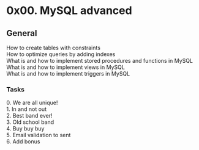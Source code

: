 <h1>0x00. MySQL advanced</h1>

<h2>General</h2>
How to create tables with constraints<br>How to optimize queries by adding indexes</br>What is and how to implement stored procedures and functions in MySQL<br>What is and how to implement views in MySQL</br>What is and how to implement triggers in MySQL
<h3>Tasks</h3>
0. We are all unique!<br>1. In and not out</br>2. Best band ever!<br>3. Old school band</br>4. Buy buy buy</br>5. Email validation to sent<br>6. Add bonus</br>
